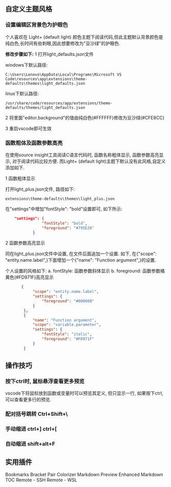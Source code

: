 
## 自定义主题风格

### 设置编辑区背景色为护眼色

个人喜欢在 Light+ (default light) 颜色主题下阅读代码,但此主题默认背景颜色是纯白色,长时间有些刺眼,因此想要修改为"豆沙绿"的护眼色.

**修改步骤如下:**
1 打开light_defaults.json文件

windows下默认路径:
```
C:\Users\Lenovo\AppData\Local\Programs\Microsoft VS Code\resources\app\extensions\theme-defaults\themes\light_defaults.json
```

linux下默认路径:
```
/usr/share/code/resources/app/extensions/theme-defaults/themes/light_defaults.json
```

2 将里面"editor.background"的值由纯白色(#FFFFFF)修改为豆沙绿(#CFE8CC)

3 重启vscode即可生效

### 函数粗体及函数参数高亮

在使用source insight工具阅读C语言代码时, 函数名称粗体显示, 函数参数高亮显示, 对于阅读代码比较方便. 而Light+ (default light)主题下默认没有此风格,自定义添加如下.

1 函数粗体显示

打开light_plus.json文件, 路径如下:
```
extensions\theme-defaults\themes\light_plus.json
```

在"settings"中增加"fontStyle": "bold"设置即可, 如下所示:

```json
	"settings": {
				"fontStyle": "bold",
				"foreground": "#795E26"
			}
```

2 函数参数高亮显示

同在light_plus.json文件中设置, 在文件后面追加一个设置. 如下, 在{"scope": "entity.name.label",}下面增加一个{"name": "Function argument",}的设置.

个人设置的风格如下:
a. fontStyle: 函数参数斜体显示
b. foreground: 函数参数橘黄色(#FD971F)高亮显示

```json
	   {
			"scope": "entity.name.label",
			"settings": {
				"foreground": "#000000"
			}
		},
		{
			"name": "Function argument",
			"scope": "variable.parameter",
			"settings": {
				"fontStyle": "italic",
				"foreground": "#FD971F"
			}
		}
```

## 操作技巧

### 按下ctrl时, 鼠标悬浮查看更多预览

vscode下将鼠标放到函数或变量时可以预览其定义, 但只显示一行, 如果按下ctrl, 可以查看更多行的预览.

### 配对括号跳转 Ctrl+Shift+\

### 手动缩进 ctrl+] ctrl+[

### 自动缩进 shift+alt+F

## 实用插件

Bookmarks
Bracket Pair Colorizer
Markdown Preview Enhanced
Markdown TOC
Remote - SSH
Remote - WSL


